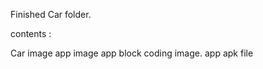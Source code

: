 Finished Car folder.

contents : 

  Car image
  app image
  app block coding image.
  app apk file
